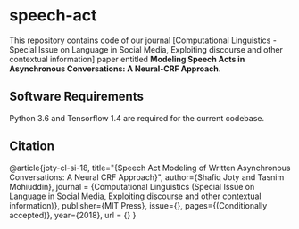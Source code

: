 # speech-act

This repository contains code of our journal [Computational Linguistics - Special Issue on Language in Social Media, Exploiting discourse and other contextual information] paper entitled **Modeling Speech Acts in Asynchronous Conversations: A Neural-CRF Approach**.
 
Software Requirements
---------------------

Python 3.6 and Tensorflow 1.4 are required for the current codebase.


Citation
--------
   @article{joty-cl-si-18,
     title="{Speech Act Modeling of Written Asynchronous Conversations: A Neural CRF Approach}",
     author={Shafiq Joty and Tasnim Mohiuddin},
     journal = {Computational Linguistics (Special Issue on Language in Social Media, Exploiting discourse and other contextual information)},
     publisher={MIT Press},
     issue={},
     pages={(Conditionally accepted)},
     year={2018},
     url = {}
   }
